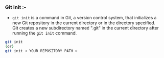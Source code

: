### Git init :- 
* `git init` is a command in Git, a version control system, that initializes a new Git repository in the current directory or in the directory specified. Git creates a new subdirectory named ".git" in the current directory after running the `git init` command.
```sh
git init
(or)
git init < YOUR REPOSITORY PATH >
```
